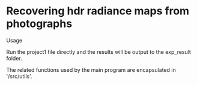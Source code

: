 # Recovering hdr radiance maps from photographs
Usage

Run the project1 file directly and the results will be output to the exp_result folder. 

The related functions used by the main program are encapsulated in '/src/utils'.
